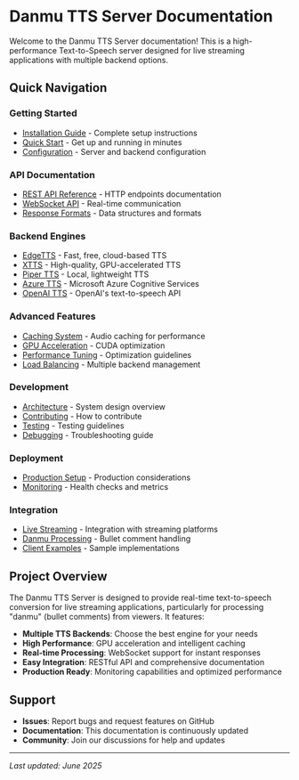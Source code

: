 # Danmu TTS Server Documentation

Welcome to the Danmu TTS Server documentation! This is a high-performance Text-to-Speech server designed for live streaming applications with multiple backend options.

## Quick Navigation

### Getting Started

- [Installation Guide](installation.md) - Complete setup instructions
- [Quick Start](quick-start.md) - Get up and running in minutes
- [Configuration](configuration.md) - Server and backend configuration

### API Documentation

- [REST API Reference](api/rest-api.md) - HTTP endpoints documentation
- [WebSocket API](api/websocket-api.md) - Real-time communication
- [Response Formats](api/response-formats.md) - Data structures and formats

### Backend Engines

- [EdgeTTS](backends/edge-tts.md) - Fast, free, cloud-based TTS
- [XTTS](backends/xtts.md) - High-quality, GPU-accelerated TTS
- [Piper TTS](backends/piper-tts.md) - Local, lightweight TTS
- [Azure TTS](backends/azure-tts.md) - Microsoft Azure Cognitive Services
- [OpenAI TTS](backends/openai-tts.md) - OpenAI's text-to-speech API

### Advanced Features

- [Caching System](advanced/caching.md) - Audio caching for performance
- [GPU Acceleration](advanced/gpu-acceleration.md) - CUDA optimization
- [Performance Tuning](advanced/performance.md) - Optimization guidelines
- [Load Balancing](advanced/load-balancing.md) - Multiple backend management

### Development

- [Architecture](development/architecture.md) - System design overview
- [Contributing](development/contributing.md) - How to contribute
- [Testing](development/testing.md) - Testing guidelines
- [Debugging](development/debugging.md) - Troubleshooting guide

### Deployment

- [Production Setup](deployment/production.md) - Production considerations
- [Monitoring](deployment/monitoring.md) - Health checks and metrics

### Integration

- [Live Streaming](integration/streaming.md) - Integration with streaming platforms
- [Danmu Processing](integration/danmu.md) - Bullet comment handling
- [Client Examples](integration/examples.md) - Sample implementations

## Project Overview

The Danmu TTS Server is designed to provide real-time text-to-speech conversion for live streaming applications, particularly for processing "danmu" (bullet comments) from viewers. It features:

- **Multiple TTS Backends**: Choose the best engine for your needs
- **High Performance**: GPU acceleration and intelligent caching
- **Real-time Processing**: WebSocket support for instant responses
- **Easy Integration**: RESTful API and comprehensive documentation
- **Production Ready**: Monitoring capabilities and optimized performance

## Support

- **Issues**: Report bugs and request features on GitHub
- **Documentation**: This documentation is continuously updated
- **Community**: Join our discussions for help and updates

---

_Last updated: June 2025_
